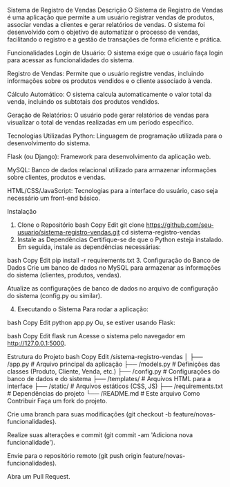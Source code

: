 Sistema de Registro de Vendas
Descrição
O Sistema de Registro de Vendas é uma aplicação que permite a um usuário registrar vendas de produtos, associar vendas a clientes e gerar relatórios de vendas. O sistema foi desenvolvido com o objetivo de automatizar o processo de vendas, facilitando o registro e a gestão de transações de forma eficiente e prática.

Funcionalidades
Login de Usuário: O sistema exige que o usuário faça login para acessar as funcionalidades do sistema.

Registro de Vendas: Permite que o usuário registre vendas, incluindo informações sobre os produtos vendidos e o cliente associado à venda.

Cálculo Automático: O sistema calcula automaticamente o valor total da venda, incluindo os subtotais dos produtos vendidos.

Geração de Relatórios: O usuário pode gerar relatórios de vendas para visualizar o total de vendas realizadas em um período específico.

Tecnologias Utilizadas
Python: Linguagem de programação utilizada para o desenvolvimento do sistema.

Flask (ou Django): Framework para desenvolvimento da aplicação web.

MySQL: Banco de dados relacional utilizado para armazenar informações sobre clientes, produtos e vendas.

HTML/CSS/JavaScript: Tecnologias para a interface do usuário, caso seja necessário um front-end básico.

Instalação
1. Clone o Repositório
bash
Copy
Edit
git clone https://github.com/seu-usuario/sistema-registro-vendas.git
cd sistema-registro-vendas
2. Instale as Dependências
Certifique-se de que o Python esteja instalado. Em seguida, instale as dependências necessárias:

bash
Copy
Edit
pip install -r requirements.txt
3. Configuração do Banco de Dados
Crie um banco de dados no MySQL para armazenar as informações do sistema (clientes, produtos, vendas).

Atualize as configurações de banco de dados no arquivo de configuração do sistema (config.py ou similar).

4. Executando o Sistema
Para rodar a aplicação:

bash
Copy
Edit
python app.py
Ou, se estiver usando Flask:

bash
Copy
Edit
flask run
Acesse o sistema pelo navegador em http://127.0.0.1:5000.

Estrutura do Projeto
bash
Copy
Edit
/sistema-registro-vendas
│
├── /app.py            # Arquivo principal da aplicação
├── /models.py         # Definições das classes (Produto, Cliente, Venda, etc.)
├── /config.py         # Configurações do banco de dados e do sistema
├── /templates/        # Arquivos HTML para a interface
├── /static/           # Arquivos estáticos (CSS, JS)
├── /requirements.txt  # Dependências do projeto
└── /README.md         # Este arquivo
Como Contribuir
Faça um fork do projeto.

Crie uma branch para suas modificações (git checkout -b feature/novas-funcionalidades).

Realize suas alterações e commit (git commit -am 'Adiciona nova funcionalidade').

Envie para o repositório remoto (git push origin feature/novas-funcionalidades).

Abra um Pull Request.

